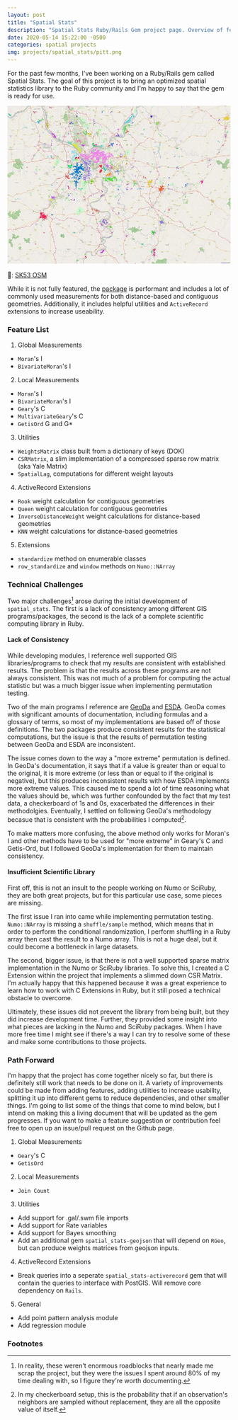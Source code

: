 ```yaml
---
layout: post
title: "Spatial Stats"
description: "Spatial Stats Ruby/Rails Gem project page. Overview of features, technical challenges, and future work."
date: 2020-05-14 15:22:00 -0500
categories: spatial projects
img: projects/spatial_stats/pitt.png
---
```

For the past few months, I've been working on a Ruby/Rails gem called Spatial Stats. The goal of this project is to bring an optimized spatial statistics library to the Ruby community and I'm happy to say that the gem is ready for use.

![PA Map](/assets/images/projects/spatial_stats/pitt.png "PA Map")

📸: <a href="https://www.flickr.com/photos/sk53_osm/22995995762/" rel="nofollow" target="_blank">SK53 OSM</a>

While it is not fully featured, the [package](https://www.github.com/keithdoggett/spatial_stats) is performant and includes a lot of commonly used measurements for both distance-based and contiguous geometries. Additionally, it includes helpful utilities and `ActiveRecord` extensions to increase useability.

### Feature List
1. Global Measurements
  * `Moran`'s I
  * `BivariateMoran`'s I
2. Local Measurements
  * `Moran`'s I
  * `BivariateMoran`'s I
  * `Geary`'s C
  * `MultivariateGeary`'s C
  * `GetisOrd` G and G*
3. Utilities
  * `WeightsMatrix` class built from a dictionary of keys (DOK)
  * `CSRMatrix`, a slim implementation of a compressed sparse row matrix (aka Yale Matrix)
  * `SpatialLag`, computations for different weight layouts
4. ActiveRecord Extensions
  * `Rook` weight calculation for contiguous geometries
  * `Queen` weight calculation for contiguous geometries
  * `InverseDistanceWeight` weight calculations for distance-based geometries
  * `KNN` weight calculations for distance-based geometries
5. Extensions
  * `standardize` method on enumerable classes
  * `row_standardize` and `window` methods on `Numo::NArray`

### Technical Challenges
Two major challenges[^1] arose during the initial development of `spatial_stats`. The first is a lack of consistency among different GIS programs/packages, the second is the lack of a complete scientific computing library in Ruby.

#### Lack of Consistency
While developing modules, I reference well supported GIS libraries/programs to check that my results are consistent with established results. The problem is that the results across these programs are not always consistent. This was not much of a problem for computing the actual statistic but was a much bigger issue when implementing permutation testing.

Two of the main programs I reference are [GeoDa](https://geodacenter.github.io/) and [ESDA](https://github.com/pysal/esda). GeoDa comes with significant amounts of documentation, including formulas and a glossary of terms, so most of my implementations are based off of those definitions. The two packages produce consistent results for the statistical computations, but the issue is that the results of permutation testing between GeoDa and ESDA are inconsistent.

The issue comes down to the way a "more extreme" permutation is defined. In GeoDa's documentation, it says that if a value is greater than or equal to the original, it is more extreme (or less than or equal to if the original is negative), but this produces inconsistent results with how ESDA implements more extreme values. This caused me to spend a lot of time reasoning what the values should be, which was further confounded by the fact that my test data, a checkerboard of 1s and 0s, exacerbated the differences in their methodolgies. Eventually, I settled on following GeoDa's methodology becasue that is consistent with the probabilities I computed[^2].

To make matters more confusing, the above method only works for Moran's I and other methods have to be used for "more extreme" in Geary's C and Getis-Ord, but I followed GeoDa's implementation for them to maintain consistency.

#### Insufficient Scientific Library

First off, this is not an insult to the people working on Numo or SciRuby, they are both great projects, but for this particular use case, some pieces are missing.

The first issue I ran into came while implementing permutation testing. `Numo::NArray` is missing a `shuffle/sample` method, which means that in order to perform the conditional randomization, I perform shuffling in a Ruby array then cast the result to a Numo array. This is not a huge deal, but it could become a bottleneck in large datasets.

The second, bigger issue, is that there is not a well supported sparse matrix implementation in the Numo or SciRuby libraries. To solve this, I created a C Extension within the project that implements a slimmed down CSR Matrix. I'm actually happy that this happened because it was a great experience to learn how to work with C Extensions in Ruby, but it still posed a technical obstacle to overcome.

Ultimately, these issues did not prevent the library from being built, but they did increase development time. Further, they provided some insight into what pieces are lacking in the Numo and SciRuby packages. When I have more free time I might see if there's a way I can try to resolve some of these and make some contributions to those projects.

### Path Forward

I'm happy that the project has come together nicely so far, but there is definitely still work that needs to be done on it. A variety of improvements could be made from adding features, adding utilities to increase usability, splitting it up into different gems to reduce dependencies, and other smaller things. I'm going to list some of the things that come to mind below, but I intend on making this a living document that will be updated as the gem progresses. If you want to make a feature suggestion or contribution feel free to open up an issue/pull request on the Github page.

1. Global Measurements
  * `Geary`'s C
  * `GetisOrd`
2. Local Measurements
  * `Join Count`
3. Utilities
  * Add support for .gal/.swm file imports
  * Add support for Rate variables
  * Add support for Bayes smoothing
  * Add an additional gem `spatial_stats-geojson` that will depend on `RGeo`, but can produce weights matrices from geojson inputs.
4. ActiveRecord Extensions
  * Break queries into a seperate `spatial_stats-activerecord` gem that will contain the queries to interface with PostGIS. Will remove core dependency on `Rails`.
5. General
  * Add point pattern analysis module
  * Add regression module

### Footnotes

[^1]: In reality, these weren't enormous roadblocks that nearly made me scrap the project, but they were the issues I spent around 80% of my time dealing with, so I figure they're worth documenting.

[^2]: In my checkerboard setup, this is the probability that if an observation's neighbors are sampled without replacement, they are all the opposite value of itself.